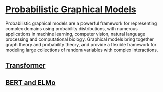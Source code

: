 # [Probabilistic Graphical Models](https://towardsdatascience.com/introduction-to-probabilistic-graphical-models-b8e0bf459812)

Probabilistic graphical models are a powerful framework for representing complex domains using probability distributions, with numerous applications in machine learning, computer vision, natural language processing and computational biology. Graphical models bring together graph theory and probability theory, and provide a flexible framework for modeling large collections of random variables with complex interactions.

## [Transformer](https://jalammar.github.io/illustrated-transformer/)

## [BERT and ELMo](https://jalammar.github.io/illustrated-bert/)
